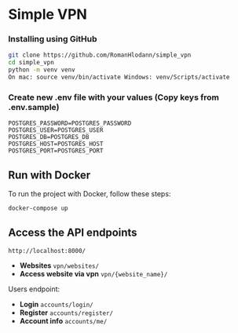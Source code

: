 # Simple VPN

### Installing using GitHub
    
```bash
git clone https://github.com/RomanHlodann/simple_vpn
cd simple_vpn
python -m venv venv
On mac: source venv/bin/activate Windows: venv/Scripts/activate
```

### Create new .env file with your values (Copy keys from .env.sample)
```
POSTGRES_PASSWORD=POSTGRES_PASSWORD
POSTGRES_USER=POSTGRES_USER
POSTGRES_DB=POSTGRES_DB
POSTGRES_HOST=POSTGRES_HOST
POSTGRES_PORT=POSTGRES_PORT
```

## Run with Docker
To run the project with Docker, follow these steps:

```bash
docker-compose up
```


## Access the API endpoints
`http://localhost:8000/`
* **Websites** `vpn/websites/`
* **Access website via vpn** `vpn/{website_name}/`


Users endpoint:
* **Login** `accounts/login/`
* **Register** `accounts/register/`
* **Account info** `accounts/me/`
